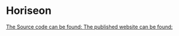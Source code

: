 # Horiseon
[The Source code can be found: ](https://github.com/beninay/Horiseon)
[The published website can be found: ](https://beninay.github.io/Horiseon/)